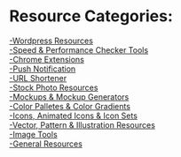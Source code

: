 # Resource Categories:
[-Wordpress Resources](https://rs-navid.github.io/Web-Design-Resources/wordpress) <br>
[-Speed & Performance Checker Tools](https://rs-navid.github.io/Web-Design-Resources/speed-checker-tools) <br>
[-Chrome Extensions](https://rs-navid.github.io/Web-Design-Resources/chrome-extensions) <br>
[-Push Notification](https://rs-navid.github.io/Web-Design-Resources/push-notification) <br>
[-URL Shortener](https://rs-navid.github.io/Web-Design-Resources/url-shortener) <br>
[-Stock Photo Resources](https://rs-navid.github.io/Web-Design-Resources/stock-photo-resources) <br>
[-Mockups & Mockup Generators](https://rs-navid.github.io/Web-Design-Resources/mockup) <br>
[-Color Palletes & Color Gradients](https://rs-navid.github.io/Web-Design-Resources/colors-gradients) <br>
[-Icons, Animated Icons & Icon Sets](https://rs-navid.github.io/Web-Design-Resources/icons) <br>
[-Vector, Pattern & Illustration Resources](https://rs-navid.github.io/Web-Design-Resources/graphic-resources) <br>
[-Image Tools](https://rs-navid.github.io/Web-Design-Resources/image-tools) <br>
[-General Resources](https://rs-navid.github.io/Web-Design-Resources/assets) 
